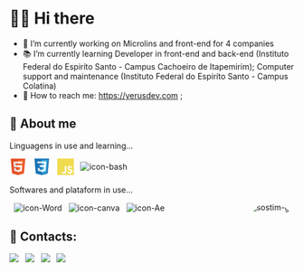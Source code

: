 # 👋🏾 Hi there

- 💼 I’m currently working on Microlins and front-end for 4 companies
- 📚 I’m currently learning Developer in front-end and back-end (Instituto Federal do Espiríto Santo - Campus Cachoeiro de Itapemirim); Computer support and maintenance (Instituto Federal do Espiríto Santo - Campus Colatina)
- 🔗 How to reach me: https://yerusdev.com ;

## 🚀 About me
Linguagens in use and learning...  
<div style="display: inline_block">
  <img align="center" alt="icon-HTML" height="30" width="30" src="https://raw.githubusercontent.com/devicons/devicon/master/icons/html5/html5-original.svg"> &nbsp;  
  <img align="center" alt="icon-CSS" height="30" width="30" src="https://raw.githubusercontent.com/devicons/devicon/master/icons/css3/css3-original.svg"> &nbsp;  
  <img align="center" alt="icon-Js" height="30" width="30" src="https://raw.githubusercontent.com/devicons/devicon/master/icons/javascript/javascript-plain.svg"> &nbsp;  
  <img align="center" alt="icon-bash" height="30" width="30" src="https://cdn.jsdelivr.net/gh/devicons/devicon/icons/bash/bash-original.svg"> &nbsp;
</div>
<br>
Softwares and plataform in use...
 <div style="display: inline_block">
  
  <img align="right" alt="sostim-gif" height="170" style="border-radius:50px;" src="https://media.giphy.com/media/cNiUVDlF5uSAWHmo2u/giphy.gif"> &nbsp;
  <img align="center" alt="icon-Word" height="30" width="30" src="https://cdn.jsdelivr.net/gh/devicons/devicon/icons/wordpress/wordpress-plain.svg" /> &nbsp; <!--Wordpress-->
  <img align="center" alt="icon-canva" height="30" width="30" src="https://cdn.jsdelivr.net/gh/devicons/devicon/icons/canva/canva-original.svg" />  &nbsp;<!--Canva-->
  <img align="center" alt="icon-Ae" height="30" width="30" src="https://cdn.jsdelivr.net/gh/devicons/devicon/icons/aftereffects/aftereffects-plain.svg"> <!--AE-->
</div>

## 📱 Contacts:
<div>
  <a href="https://www.instagram.com/sostenes.dev/" target="_blank"><img src="https://img.shields.io/badge/-Instagram-%23E4405F?style=for-the-badge&logo=instagram&logoColor=white" target="_blank"></a> &nbsp;
 <a href="https://discord.gg/jw9eYPf" target="_blank"><img src="https://img.shields.io/badge/Discord-7289DA?style=for-the-badge&logo=discord&logoColor=white" target="_blank"></a> &nbsp;
  <a href = "mailto:sostenes.dev@outlook.com.br" target="_blank"><img src="https://img.shields.io/badge/-Gmail-%23333?style=for-the-badge&logo=gmail&logoColor=white" target="_blank"></a> &nbsp;
  <a href="https://www.linkedin.com/in/sóstenes-santana-santos-393030245/" target="_blank"><img src="https://img.shields.io/badge/-LinkedIn-%230077B5?style=for-the-badge&logo=linkedin&logoColor=white" target="_blank"></a> 
 
</div>
